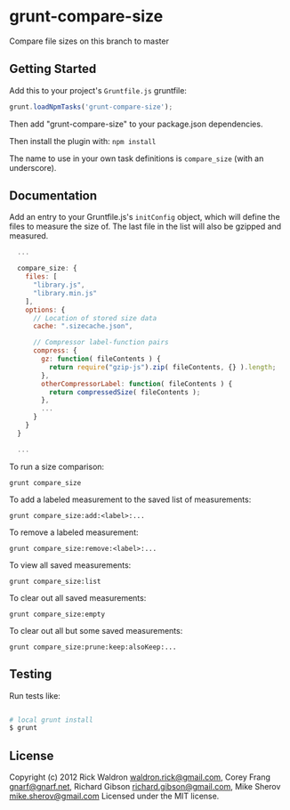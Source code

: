 # grunt-compare-size

Compare file sizes on this branch to master

## Getting Started

Add this to your project's `Gruntfile.js` gruntfile:
```javascript
grunt.loadNpmTasks('grunt-compare-size');
```

Then add "grunt-compare-size" to your package.json dependencies.

Then install the plugin with: `npm install`

The name to use in your own task definitions is `compare_size` (with an underscore).

## Documentation

Add an entry to your Gruntfile.js's `initConfig` object, which will define the files to measure the size of. The last file in the list will also be gzipped and measured.

```js
  ...

  compare_size: {
    files: [
      "library.js",
      "library.min.js"
    ],
    options: {
      // Location of stored size data
      cache: ".sizecache.json",

      // Compressor label-function pairs
      compress: {
        gz: function( fileContents ) {
          return require("gzip-js").zip( fileContents, {} ).length;
        },
        otherCompressorLabel: function( fileContents ) {
          return compressedSize( fileContents );
        },
        ...
      }
    }
  }

  ...
```

To run a size comparison:

```
grunt compare_size
```

To add a labeled measurement to the saved list of measurements:

```
grunt compare_size:add:<label>:...
```

To remove a labeled measurement:

```
grunt compare_size:remove:<label>:...
```

To view all saved measurements:

```
grunt compare_size:list
```

To clear out all saved measurements:

```
grunt compare_size:empty
```

To clear out all but some saved measurements:

```
grunt compare_size:prune:keep:alsoKeep:...
```


## Testing

Run tests like:

``` bash

# local grunt install
$ grunt

```

## License
Copyright (c) 2012 Rick Waldron <waldron.rick@gmail.com>, Corey Frang <gnarf@gnarf.net>, Richard Gibson <richard.gibson@gmail.com>, Mike Sherov <mike.sherov@gmail.com>
Licensed under the MIT license.
